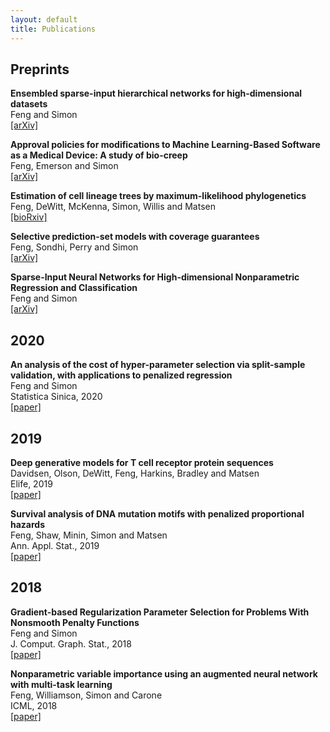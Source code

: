 ```yaml
---
layout: default
title: Publications
---
```


## Preprints
**Ensembled sparse-input hierarchical networks for high-dimensional datasets**<br />
Feng and Simon<br />
[\[arXiv\]](http://arxiv.org/abs/2005.04834)

**Approval policies for modifications to Machine Learning-Based Software as a Medical Device: A study of bio-creep**<br />
Feng, Emerson and Simon<br />
[\[arXiv\]](http://arxiv.org/abs/1912.12413)

**Estimation of cell lineage trees by maximum-likelihood phylogenetics**<br />
Feng, DeWitt, McKenna, Simon, Willis and Matsen<br />
[\[bioRxiv\]](https://www.biorxiv.org/content/10.1101/595215v1.full)

**Selective prediction-set models with coverage guarantees**<br />
Feng, Sondhi, Perry and Simon<br />
[\[arXiv\]](http://arxiv.org/abs/1906.05473)

**Sparse-Input Neural Networks for High-dimensional Nonparametric Regression and Classification**<br />
Feng and Simon<br />
[\[arXiv\]](http://arxiv.org/abs/1711.07592)

## 2020
**An analysis of the cost of hyper-parameter selection via split-sample validation, with applications to penalized regression**<br />
Feng and Simon<br />
Statistica Sinica, 2020<br />
[\[paper\]](http://www3.stat.sinica.edu.tw/ss_newpaper/SS-2017-0310_na.pdf)

## 2019
**Deep generative models for T cell receptor protein sequences**<br />
Davidsen, Olson, DeWitt, Feng, Harkins, Bradley and Matsen<br />
Elife, 2019<br />
[\[paper\]](http://dx.doi.org/10.7554/eLife.46935)

**Survival analysis of DNA mutation motifs with penalized proportional hazards**<br />
Feng, Shaw, Minin, Simon and Matsen<br />
Ann. Appl. Stat., 2019<br />
[\[paper\]](https://projecteuclid.org/euclid.aoas/1560758446)

## 2018
**Gradient-based Regularization Parameter Selection for Problems With Nonsmooth Penalty Functions**<br />
Feng and Simon<br />
J. Comput. Graph. Stat., 2018<br />
[\[paper\]](https://doi.org/10.1080/10618600.2017.1390470)

**Nonparametric variable importance using an augmented neural network with multi-task learning**<br />
Feng, Williamson, Simon and Carone<br />
ICML, 2018<br />
[\[paper\]](http://proceedings.mlr.press/v80/feng18a.html)